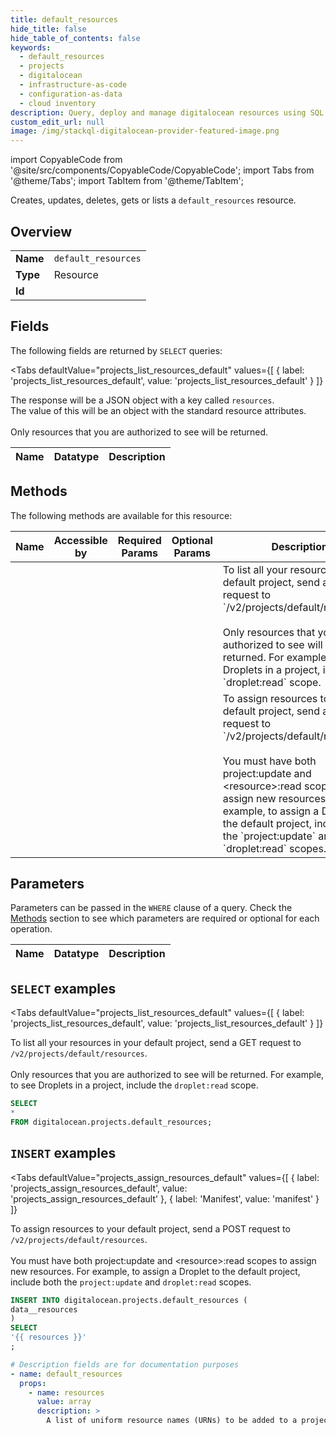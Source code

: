 ```yaml
--- 
title: default_resources
hide_title: false
hide_table_of_contents: false
keywords:
  - default_resources
  - projects
  - digitalocean
  - infrastructure-as-code
  - configuration-as-data
  - cloud inventory
description: Query, deploy and manage digitalocean resources using SQL
custom_edit_url: null
image: /img/stackql-digitalocean-provider-featured-image.png
---
```


import CopyableCode from '@site/src/components/CopyableCode/CopyableCode';
import Tabs from '@theme/Tabs';
import TabItem from '@theme/TabItem';

Creates, updates, deletes, gets or lists a <code>default_resources</code> resource.

## Overview
<table><tbody>
<tr><td><b>Name</b></td><td><code>default_resources</code></td></tr>
<tr><td><b>Type</b></td><td>Resource</td></tr>
<tr><td><b>Id</b></td><td><CopyableCode code="digitalocean.projects.default_resources" /></td></tr>
</tbody></table>

## Fields

The following fields are returned by `SELECT` queries:

<Tabs
    defaultValue="projects_list_resources_default"
    values={[
        { label: 'projects_list_resources_default', value: 'projects_list_resources_default' }
    ]}
>
<TabItem value="projects_list_resources_default">

The response will be a JSON object with a key called `resources`.<br />The value of this will be an object with the standard resource attributes.<br /><br />Only resources that you are authorized to see will be returned.<br />

<table>
<thead>
    <tr>
    <th>Name</th>
    <th>Datatype</th>
    <th>Description</th>
    </tr>
</thead>
<tbody>
</tbody>
</table>
</TabItem>
</Tabs>

## Methods

The following methods are available for this resource:

<table>
<thead>
    <tr>
    <th>Name</th>
    <th>Accessible by</th>
    <th>Required Params</th>
    <th>Optional Params</th>
    <th>Description</th>
    </tr>
</thead>
<tbody>
<tr>
    <td><a href="#projects_list_resources_default"><CopyableCode code="projects_list_resources_default" /></a></td>
    <td><CopyableCode code="select" /></td>
    <td></td>
    <td></td>
    <td>To list all your resources in your default project, send a GET request to `/v2/projects/default/resources`.<br /><br />Only resources that you are authorized to see will be returned. For example, to see Droplets in a project, include the `droplet:read` scope.<br /></td>
</tr>
<tr>
    <td><a href="#projects_assign_resources_default"><CopyableCode code="projects_assign_resources_default" /></a></td>
    <td><CopyableCode code="insert" /></td>
    <td></td>
    <td></td>
    <td>To assign resources to your default project, send a POST request to `/v2/projects/default/resources`.<br /><br />You must have both project:update and &lt;resource&gt;:read scopes to assign new resources. For example, to assign a Droplet to the default project, include both the `project:update` and `droplet:read` scopes.<br /></td>
</tr>
</tbody>
</table>

## Parameters

Parameters can be passed in the `WHERE` clause of a query. Check the [Methods](#methods) section to see which parameters are required or optional for each operation.

<table>
<thead>
    <tr>
    <th>Name</th>
    <th>Datatype</th>
    <th>Description</th>
    </tr>
</thead>
<tbody>
</tbody>
</table>

## `SELECT` examples

<Tabs
    defaultValue="projects_list_resources_default"
    values={[
        { label: 'projects_list_resources_default', value: 'projects_list_resources_default' }
    ]}
>
<TabItem value="projects_list_resources_default">

To list all your resources in your default project, send a GET request to `/v2/projects/default/resources`.<br /><br />Only resources that you are authorized to see will be returned. For example, to see Droplets in a project, include the `droplet:read` scope.<br />

```sql
SELECT
*
FROM digitalocean.projects.default_resources;
```
</TabItem>
</Tabs>


## `INSERT` examples

<Tabs
    defaultValue="projects_assign_resources_default"
    values={[
        { label: 'projects_assign_resources_default', value: 'projects_assign_resources_default' },
        { label: 'Manifest', value: 'manifest' }
    ]}
>
<TabItem value="projects_assign_resources_default">

To assign resources to your default project, send a POST request to `/v2/projects/default/resources`.<br /><br />You must have both project:update and &lt;resource&gt;:read scopes to assign new resources. For example, to assign a Droplet to the default project, include both the `project:update` and `droplet:read` scopes.<br />

```sql
INSERT INTO digitalocean.projects.default_resources (
data__resources
)
SELECT 
'{{ resources }}'
;
```
</TabItem>
<TabItem value="manifest">

```yaml
# Description fields are for documentation purposes
- name: default_resources
  props:
    - name: resources
      value: array
      description: >
        A list of uniform resource names (URNs) to be added to a project. Only resources that you are authorized to see will be returned.
        
```
</TabItem>
</Tabs>
